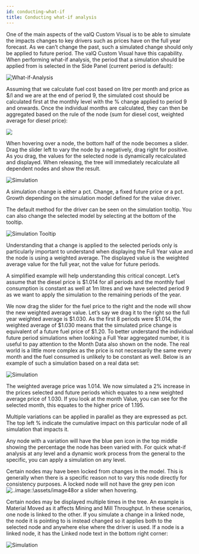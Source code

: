 ```yaml
---
id: conducting-what-if
title: Conducting what-if analysis
---
```

One of the main aspects of the valQ Custom Visual is to be able to
simulate the impacts changes to key drivers such as prices have on the
full year forecast. As we can’t change the past, such a simulated change
should only be applied to future period. The valQ Custom Visual have
this capability. When performing what-if analysis, the period that a
simulation should be applied from is selected in the Side Panel (current
period is default):

![What-if-Analysis](assets/7.1.png)

Assuming that we calculate fuel cost based on litre per month and price
as $/l and we are at the end of period 9, the simulated cost should be
calculated first at the monthly level with the % change applied to
period 9 and onwards. Once the individual months are calculated, they
can then be aggregated based on the rule of the node (sum for diesel
cost, weighted average for diesel price):

![](assets/formula.png)

When hovering over a node, the bottom half of the node becomes a slider.
Drag the slider left to vary the node by a negatively, drag right for
positive. As you drag, the values for the selected node is dynamically
recalculated and displayed. When releasing, the tree will immediately
recalculate all dependent nodes and show the result.

![Simulation](assets/7.2.png)

A simulation change is either a pct. Change, a fixed future price or a
pct. Growth depending on the simulation model defined for the value
driver.

The default method for the driver can be seen on the simulation tooltip.
You can also change the selected model by selecting at the bottom of the
tooltip.

![Simulation Tooltip](assets/7.3.png)

Understanding that a change is applied to the selected periods only is
particularly important to understand when displaying the Full Year value
and the node is using a weighted average. The displayed value is the
weighted average value for the full year, not the value for future
periods.

A simplified example will help understanding this critical concept.
Let’s assume that the diesel price is $1.014 for all periods and the
monthly fuel consumption is constant as well at 1m litres and we have
selected period 9 as we want to apply the simulation to the remaining
periods of the year.

We now drag the slider for the fuel price to the right and the node will
show the new weighted average value. Let’s say we drag it to the right
so the full year weighted average is $1.030. As the first 8 periods were
$1.014, the weighted average of $1.030 means that the simulated price
change is equivalent of a future fuel price of $1.20. To better
understand the individual future period simulations when looking a Full
Year aggregated number, it is useful to pay attention to the Month Data
also shown on the node. The real world is a little more complex as the
price is not necessarily the same every month and the fuel consumed is
unlikely to be constant as well. Below is an example of such a
simulation based on a real data set:

![Simulation](assets/7.4.png)

The weighted average price was 1.014. We now simulated a 2% increase in
the prices selected and future periods which equates to a new weighted
average price of 1.030. If you look at the month Value, you can see for
the selected month, this equates to the higher price of 1.195.

Multiple variations can be applied in parallel as they are expressed as
pct. The top left % indicate the cumulative impact on this particular
node of all simulation that impacts it.

Any node with a variation will have the blue pen icon in the top middle
showing the percentage the node has been varied with. For quick what-if
analysis at any level and a dynamic work process from the general to the
specific, you can apply a simulation on any level.

Certain nodes may have been locked from changes in the model. This is
generally when there is a specific reason not to vary this node directly
for consistency purposes. A locked node will not have the grey pen icon
![..image::\assets/image48](assets/media/image46.png)or a slider when
hovering.

Certain nodes may be displayed multiple times in the tree. An example is
Material Moved as it affects Mining and Mill Throughput. In these
scenarios, one node is linked to the other. If you simulate a change in
a linked node, the node it is pointing to is instead changed so it
applies both to the selected node and anywhere else where the driver is
used. If a node is a linked node, it has the Linked node text in the
bottom right corner:

![Simulation](assets/7.5.png)
